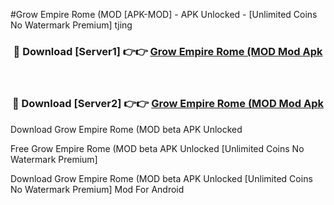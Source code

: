 #Grow Empire Rome (MOD [APK-MOD] - APK Unlocked - [Unlimited Coins No Watermark Premium] tjing



<div align="center">

<h3>🔴 Download [Server1] 👉👉 <a href="https://momento.my/?title=Grow_Empire_Rome_(MOD">Grow Empire Rome (MOD Mod Apk</a></h3><br>

<h3>🔴 Download [Server2] 👉👉 <a href="https://momento.my/?title=Grow_Empire_Rome_(MOD">Grow Empire Rome (MOD Mod Apk</a></h3>
</div>



Download Grow Empire Rome (MOD beta APK Unlocked

Free Grow Empire Rome (MOD beta APK Unlocked [Unlimited Coins No Watermark Premium]

Download Grow Empire Rome (MOD beta APK Unlocked [Unlimited Coins No Watermark Premium] Mod For Android
